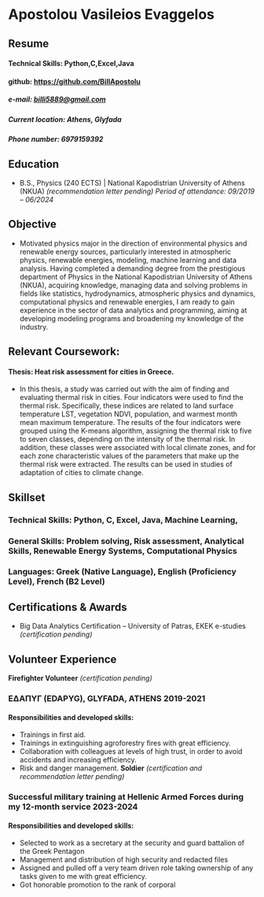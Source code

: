 # Apostolou Vasileios Evaggelos 
## Resume
#### Technical Skills: Python,C,Excel,Java 
#### github: https://github.com/BillApostolu
##### e-mail: billi5889@gmail.com
##### Current location: Athens, Glyfada
##### Phone number: 6979159392

## Education	        		
- B.S., Physics (240 ECTS) | National Kapodistrian University of Athens (NKUA) _(recommendation letter pending)_ _Period of attendance: 09/2019 – 06/2024_

## Objective
- Motivated physics major in the direction of environmental physics and renewable energy sources, particularly interested in atmospheric physics, renewable energies, modeling,  machine learning and data analysis. Having completed a demanding degree from the prestigious department of Physics in the National Kapodistrian University of Athens (NKUA), acquiring knowledge, managing data and solving problems in fields like statistics, hydrodynamics, atmospheric physics and dynamics, computational physics and renewable energies, I am ready to gain experience in the sector of data analytics and programming, aiming at developing modeling programs and broadening my knowledge of the industry.

## Relevant Coursework:
#### Thesis: Heat risk assessment for cities in Greece.
- In this thesis, a study was carried out with the aim of finding and evaluating thermal risk in cities. Four indicators were used to find the thermal risk. Specifically, these indices are related to land surface temperature LST, vegetation NDVI, population, and warmest month mean maximum temperature. The results of the four indicators were grouped using the K-means algorithm, assigning the thermal risk to five to seven classes, depending on the intensity of the thermal risk. In addition, these classes were associated with local climate zones, and for each zone characteristic values of the parameters that make up the thermal risk were extracted. The results can be used in studies of adaptation of cities to climate change.
## Skillset
### Technical Skills: Python, C, Excel, Java, Machine Learning, 
### General Skills: Problem solving, Risk assessment, Analytical Skills, Renewable Energy Systems, Computational Physics 
### Languages:  Greek (Native Language), English (Proficiency Level), French (B2 Level)
## Certifications & Awards
- Big Data Analytics Certification – University of Patras, EKEK e-studies _(certification pending)_
## Volunteer Experience 
**Firefighter Volunteer** _(certification pending)_
### ΕΔΑΠΥΓ (EDAPYG), GLYFADA, ATHENS 2019-2021
#### Responsibilities and developed skills: 
- Trainings in first aid. 
- Trainings in extinguishing agroforestry fires with great efficiency. 
- Collaboration with colleagues at levels of high trust, in order to avoid accidents and increasing efficiency.
- Risk and danger management.
**Soldier** _(certification and recommendation letter pending)_
### Successful military training at Hellenic Armed Forces during my 12-month service 2023-2024
#### Responsibilities and developed skills: 
- Selected to work as a secretary at the security and guard battalion of the Greek Pentagon
- Management and distribution of high security and redacted files
- Assigned and pulled off a very team driven role taking ownership of any tasks given to me with great efficiency.
- Got honorable promotion to the rank of corporal 


